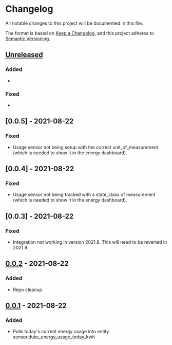 # Changelog

All notable changes to this project will be documented in this file.

The format is based on [Keep a Changelog](https://keepachangelog.com/en/1.0.0/),
and this project adheres to [Semantic Versioning](https://semver.org/spec/v2.0.0.html).

## [Unreleased]

### Added

-

### Fixed

-

## [0.0.5] - 2021-08-22

### Fixed

- Usage sensor not being setup with the correct unit_of_measurement (which is needed to show it in the energy dashboard).

## [0.0.4] - 2021-08-22

### Fixed

- Usage sensor not being tracked with a state_class of measurement (which is needed to show it in the energy dashboard).

## [0.0.3] - 2021-08-22

### Fixed

- Integration not working in version 2021.8. This will need to be reverted in 2021.9.

## [0.0.2] - 2021-08-22

### Added

- Repo cleanup

## [0.0.1] - 2021-08-22

### Added

- Pulls today's current energy usage into entity sensor.duke_energy_usage_today_kwh

[unreleased]: https://github.com//mjmeli/ha-duke-energy-gateway/compare/0.0.4...HEAD
[0.0.2]: https://github.com/mjmeli/ha-duke-energy-gateway/releases/tag/0.0.4
[0.0.2]: https://github.com/mjmeli/ha-duke-energy-gateway/releases/tag/0.0.3
[0.0.2]: https://github.com/mjmeli/ha-duke-energy-gateway/releases/tag/0.0.2
[0.0.1]: https://github.com/mjmeli/ha-duke-energy-gateway/releases/tag/0.0.1
